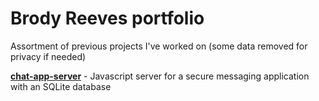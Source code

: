 # Brody Reeves portfolio

Assortment of previous projects I've worked on (some data removed for privacy if needed)

**[chat-app-server](chat-app-server)** - Javascript server for a secure messaging application with an SQLite database

